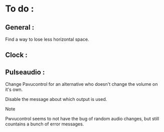 # To do :

## General : 

Find a way to lose less horizontal space.

## Clock :
## Pulseaudio :
Change Pavucontrol for an alternative who doesn't change the volume on it's own.

Disable the message about which output is used.

> [!NOTE]
> Pwvucontrol seems to not have the bug of random audio changes, but still countains a bunch of error messages.
